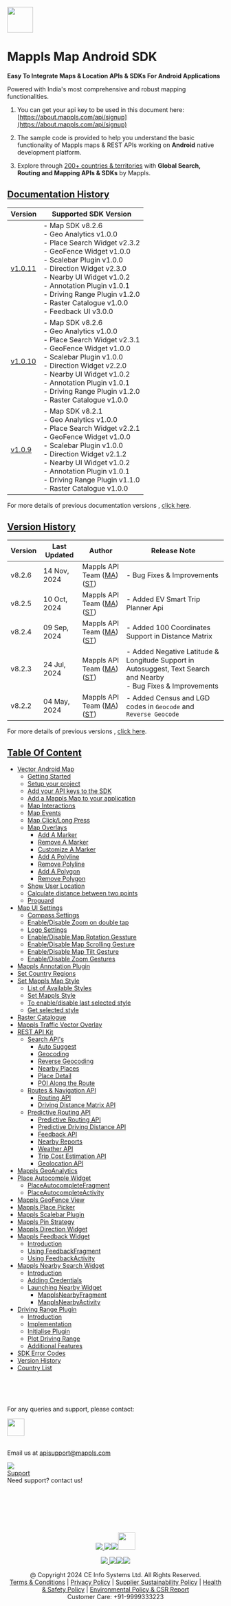 [<img src="https://about.mappls.com/images/mappls-b-logo.svg" height="60"/> </p>](https://www.mapmyindia.com/api)

# Mappls Map Android SDK

**Easy To Integrate Maps & Location APIs & SDKs For Android Applications**

Powered with India's most comprehensive and robust mapping functionalities.

1. You can get your api key to be used in this document here: [https://about.mappls.com/api/signup](https://about.mappls.com/api/signup)

2. The sample code is provided to help you understand the basic functionality of Mappls maps & REST APIs working on **Android** native development platform.

4. Explore through [200+ countries & territories](https://github.com/MapmyIndia/mapmyindia-rest-api/blob/master/docs/countryISO.md) with **Global Search, Routing and Mapping APIs & SDKs** by Mappls.

## [Documentation History]()

| Version                         | Supported SDK Version                                                                                                                                                                                                                                                                                               | 
|---------------------------------|---------------------------------------------------------------------------------------------------------------------------------------------------------------------------------------------------------------------------------------------------------------------------------------------------------------------|
| [v1.0.11](../v1.0.11/README.md) | - Map SDK v8.2.6 <br/> - Geo Analytics v1.0.0 <br/> - Place Search Widget v2.3.2 <br/> - GeoFence Widget v1.0.0 <br/> - Scalebar Plugin v1.0.0 <br/> - Direction Widget v2.3.0 <br/> - Nearby UI Widget v1.0.2 <br/> - Annotation Plugin v1.0.1 <br/> - Driving Range Plugin v1.2.0 <br/> - Raster Catalogue v1.0.0 <br/> - Feedback UI v3.0.0 |
| [v1.0.10](docs/v1.0.10/README.md) | - Map SDK v8.2.6 <br/> - Geo Analytics v1.0.0 <br/> - Place Search Widget v2.3.1 <br/> - GeoFence Widget v1.0.0 <br/> - Scalebar Plugin v1.0.0 <br/> - Direction Widget v2.2.0 <br/> - Nearby UI Widget v1.0.2 <br/> - Annotation Plugin v1.0.1 <br/> - Driving Range Plugin v1.2.0 <br/> - Raster Catalogue v1.0.0 |
| [v1.0.9](docs/v1.0.9/README.md) | - Map SDK v8.2.1 <br/> - Geo Analytics v1.0.0 <br/> - Place Search Widget v2.2.1 <br/> - GeoFence Widget v1.0.0 <br/> - Scalebar Plugin v1.0.0 <br/> - Direction Widget v2.1.2 <br/> - Nearby UI Widget v1.0.2 <br/> - Annotation Plugin v1.0.1 <br/> - Driving Range Plugin v1.1.0 <br/> - Raster Catalogue v1.0.0 |

For more details of previous documentation versions , [click here](docs/v1.0.11/Doc-Version-History.md).

## [Version History]()

| Version | Last Updated      | Author | Release Note                                                                                                                                                                                         | 
|---------|-------------------| ---- |------------------------------------------------------------------------------------------------------------------------------------------------------------------------------------------------------|
| v8.2.6  | 14 Nov, 2024     | Mappls API Team ([MA](https://github.com/mdakram)) ([ST](https://github.com/saksham66)) | - Bug Fixes & Improvements                                                                                           |
| v8.2.5  | 10 Oct, 2024     | Mappls API Team ([MA](https://github.com/mdakram)) ([ST](https://github.com/saksham66)) | - Added EV Smart Trip Planner Api                                                                                            |
| v8.2.4  | 09 Sep, 2024     | Mappls API Team ([MA](https://github.com/mdakram)) ([ST](https://github.com/saksham66)) | - Added 100 Coordinates Support in Distance Matrix                                                                                            |
| v8.2.3  | 24 Jul, 2024     | Mappls API Team ([MA](https://github.com/mdakram)) ([ST](https://github.com/saksham66)) | - Added Negative Latitude & Longitude Support in Autosuggest, Text Search and Nearby <br/> - Bug Fixes & Improvements                                                                                            |
| v8.2.2  | 04 May, 2024     | Mappls API Team ([MA](https://github.com/mdakram)) ([ST](https://github.com/saksham66)) | - Added Census and LGD codes in `Geocode` and `Reverse Geocode`                                                                                                                       |


For more details of previous versions , [click here](docs/v1.0.11/Version-History.md).


## [Table Of Content]()
- [Vector Android Map](docs/v1.0.11/Getting-Started.md)
    * [Getting Started](docs/v1.0.11/Getting-Started.md#getting-started)
    * [Setup your project](docs/v1.0.11/Getting-Started.md#setup-your-project)
    * [Add your API keys to the SDK](docs/v1.0.11/Getting-Started.md#add-your-api-keys-to-the-sdk)
    * [Add a Mappls Map to your application](docs/v1.0.11/Getting-Started.md#add-a-mappls-map-to-your-application)
    * [Map Interactions](docs/v1.0.11/Getting-Started.md#map-interactions)
    * [Map Events](docs/v1.0.11/Getting-Started.md#map-events)
    * [Map Click/Long Press](docs/v1.0.11/Getting-Started.md#map-clicklong-press)
    * [Map Overlays](docs/v1.0.11/Getting-Started.md#map-overlays)
        - [Add A Marker](docs/v1.0.11/Getting-Started.md#add-a-marker)
        - [Remove A Marker](docs/v1.0.11/Getting-Started.md#remove-a-marker)
        - [Customize A Marker](docs/v1.0.11/Getting-Started.md#customize-a-marker)
        - [Add A Polyline](docs/v1.0.11/Getting-Started.md#add-a-polyline)
        - [Remove Polyline](docs/v1.0.11/Getting-Started.md#remove-polyline)
        - [Add A Polygon](docs/v1.0.11/Getting-Started.md#add-a-polygon)
        - [Remove Polygon](docs/v1.0.11/Getting-Started.md#remove-polygon)
    * [Show User Location](docs/v1.0.11/Getting-Started.md#show-user-location)
    * [Calculate distance between two points](docs/v1.0.11/Getting-Started.md#calculate-distance-between-two-points)
    * [Proguard](docs/v1.0.11/Getting-Started.md#proguard)
- [Map UI Settings](docs/v1.0.11/Map-UI-Settings.md)
    * [Compass Settings](docs/v1.0.11/Map-UI-Settings.md#compass-settings)
    * [Enable/Disable Zoom on double tap](docs/v1.0.11/Map-UI-Settings.md#enabledisable-zoom-on-double-tap)
    * [Logo Settings](docs/v1.0.11/Map-UI-Settings.md#logo-settings)
    * [Enable/Disable Map Rotation Gessture](docs/v1.0.11/Map-UI-Settings.md#enable-disable-map-rotation-gesture)
    * [Enable/Disable Map Scrolling Gesture](docs/v1.0.11/Map-UI-Settings.md#enabledisable-map-scrolling-gesture)
    * [Enable/Disable Map Tilt Gesture](docs/v1.0.11/Map-UI-Settings.md#enable-disable-map-tilt-gesture)
    * [Enable/Disable Zoom Gestures](docs/v1.0.11/Map-UI-Settings.md#enabledisable-zoom-gesture)
- [Mappls Annotation Plugin](docs/v1.0.11/AnnotationPlugin.md)
- [Set Country Regions](docs/v1.0.11/Set-Regions.md)
- [Set Mappls Map Style](docs/v1.0.11/Map-Style.md)
    * [List of Available Styles](docs/v1.0.11/Map-Style.md#list-of-available-styles)
    * [Set Mappls Style](docs/v1.0.11/Map-Style.md#set-mappls-style)
    * [To enable/disable last selected style](docs/v1.0.11/Map-Style.md#to-enabledisable-last-selected-style)
    * [Get selected style](docs/v1.0.11/Map-Style.md#get-selected-style)
- [Raster Catalogue](docs/v1.0.11/raster_catalogue.md)
- [Mappls Traffic Vector Overlay](docs/v1.0.11/Traffic-Vector-Overlay.md)
- [REST API Kit](docs/v1.0.11/Search-Api.md)
    * [Search API's](docs/v1.0.11/Search-Api.md)
        - [Auto Suggest](docs/v1.0.11/Search-Api.md#auto-suggest)
        - [Geocoding](docs/v1.0.11/Search-Api.md#geocoding)
        - [Reverse Geocoding](docs/v1.0.11/Search-Api.md#reverse-geocoding)
        - [Nearby Places](docs/v1.0.11/Search-Api.md#nearby-places)
        - [Place Detail](docs/v1.0.11/Search-Api.md#place-details)
        - [POI Along the Route](docs/v1.0.11/Search-Api.md#poi-along-the-route)
    * [Routes & Navigation API](docs/v1.0.11/Routing-API.md)
        - [Routing API](docs/v1.0.11/Routing-API.md#routing-api)
        - [Driving Distance Matrix API](docs/v1.0.11/Routing-API.md#driving-distance-matrix-api)
  * [Predictive Routing API](docs/v1.0.11/Predictive-Route-APIs.md)
      - [Predictive Routing API](docs/v1.0.11/Predictive-Route-APIs.md#predictive-routing-api)
      - [Predictive Driving Distance API](docs/v1.0.11/Predictive-Route-APIs.md#predictive-distance)
    * [Feedback API](docs/v1.0.11/Feedback.md)
    * [Nearby Reports](docs/v1.0.11/Nearby-Report.md)
    * [Weather API](docs/v1.0.11/Weather-API.md)
    * [Trip Cost Estimation API](docs/v1.0.11/trip-cost-estimation.md)
    * [Geolocation API](docs/v1.0.11/Geolocation.md)
- [Mappls GeoAnalytics](docs/v1.0.11/Geoanalytics.md)
- [Place Autocomple Widget](docs/v1.0.11/Place-Autocomplete.md)
    * [PlaceAutocompleteFragment](docs/v1.0.11/Place-Autocomplete.md#placeautocompletefragment)
    * [PlaceAutocompleteActivity](docs/v1.0.11/Place-Autocomplete.md#placeautocompleteactivity)
- [Mappls GeoFence View](docs/v1.0.11/GeoFence-View.md)
- [Mappls Place Picker](docs/v1.0.11/Place-Picker.md)
- [Mappls Scalebar Plugin](docs/v1.0.11/Scalebar-Plugin.md)
- [Mappls Pin Strategy](docs/v1.0.11/MapplsPinStrategy.md)
- [Mappls Direction Widget](docs/v1.0.11/Direction-Widget.md)
- [Mappls Feedback Widget](docs/v1.0.11/FeedbackUI.md)
    * [Introduction](docs/v1.0.11/FeedbackUI.md)
    * [Using FeedbackFragment](docs/v1.0.11/FeedbackUI.md#using-feedbackfragment)
    * [Using FeedbackActivity](docs/v1.0.11/FeedbackUI.md#using-feedbackactivity)
- [Mappls Nearby Search Widget](docs/v1.0.11/Nearby-Widget.md)
    * [Introduction](docs/v1.0.11/Nearby-Widget.md#introduction)
    * [Adding Credentials](docs/v1.0.11/Nearby-Widget.md#step-2----adding-credentials)
    * [Launching Nearby Widget](docs/v1.0.11/Nearby-Widget.md#step-3----launching-nearby-widget)
        - [MapplsNearbyFragment](docs/v1.0.11/Nearby-Widget.md#mapplsnearbyfragment)
        - [MapplsNearbyActivity](docs/v1.0.11/Nearby-Widget.md#mapplsnearbyactivity)
- [Driving Range Plugin](docs/v1.0.11/Driving-Range-Plugin.md)
    - [Introduction](docs/v1.0.11/Driving-Range-Plugin.md#introduction)
    - [Implementation](docs/v1.0.11/Driving-Range-Plugin.md#implementation)
    - [Initialise Plugin](docs/v1.0.11/Driving-Range-Plugin.md#initialise-plugin)
    - [Plot Driving Range](docs/v1.0.11/Driving-Range-Plugin.md#plot-driving-range)
    - [Additional Features](docs/v1.0.11/Driving-Range-Plugin.md#additional-features)
- [SDK Error Codes](docs/v1.0.11/SDK-Error-code.md)
- [Version History](docs/v1.0.11/Version-History.md)
- [Country List](https://github.com/mappls-api/mappls-rest-apis/blob/main/docs/countryISO.md)

<br><br><br>

For any queries and support, please contact:

[<img src="https://about.mappls.com/images/mappls-logo.svg" height="40"/> </p>](https://about.mappls.com/api/)    
Email us at [apisupport@mappls.com](mailto:apisupport@mappls.com)


![](https://www.mapmyindia.com/api/img/icons/support.png)    
[Support](https://about.mappls.com/contact/)    
Need support? contact us!

<br></br>    
<br></br>

[<p align="center"> <img src="https://www.mapmyindia.com/api/img/icons/stack-overflow.png"/> ](https://stackoverflow.com/questions/tagged/mappls-api)[![](https://www.mapmyindia.com/api/img/icons/blog.png)](https://about.mappls.com/blog/)[![](https://www.mapmyindia.com/api/img/icons/gethub.png)](https://github.com/Mappls-api)[<img src="https://mmi-api-team.s3.ap-south-1.amazonaws.com/API-Team/npm-logo.one-third%5B1%5D.png" height="40"/> </p>](https://www.npmjs.com/org/mapmyindia)



[<p align="center"> <img src="https://www.mapmyindia.com/june-newsletter/icon4.png"/> ](https://www.facebook.com/Mapplsofficial)[![](https://www.mapmyindia.com/june-newsletter/icon2.png)](https://twitter.com/mappls)[![](https://www.mapmyindia.com/newsletter/2017/aug/llinkedin.png)](https://www.linkedin.com/company/mappls/)[![](https://www.mapmyindia.com/june-newsletter/icon3.png)](https://www.youtube.com/channel/UCAWvWsh-dZLLeUU7_J9HiOA)




<div align="center">@ Copyright 2024 CE Info Systems Ltd. All Rights Reserved.</div>    

<div align="center"> <a href="https://about.mappls.com/api/terms-&-conditions">Terms & Conditions</a> | <a href="https://about.mappls.com/about/privacy-policy">Privacy Policy</a> | <a href="https://about.mappls.com/pdf/mapmyIndia-sustainability-policy-healt-labour-rules-supplir-sustainability.pdf">Supplier Sustainability Policy</a> | <a href="https://about.mappls.com/pdf/Health-Safety-Management.pdf">Health & Safety Policy</a> | <a href="https://about.mappls.com/pdf/Environment-Sustainability-Policy-CSR-Report.pdf">Environmental Policy & CSR Report</a>    

<div align="center">Customer Care: +91-9999333223</div>
